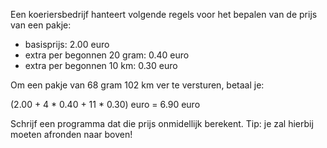 Een koeriersbedrijf hanteert volgende regels voor het bepalen van de prijs van een pakje: 

* basisprijs: 2.00 euro
* extra per begonnen 20 gram: 0.40 euro
* extra per begonnen 10 km: 0.30 euro

Om een pakje van 68 gram 102 km ver te versturen, betaal je: 

(2.00 + 4 * 0.40 + 11 * 0.30) euro = 6.90 euro

Schrijf een programma dat die prijs onmidellijk berekent. 
Tip: je zal hierbij moeten afronden naar boven! 